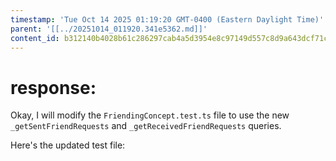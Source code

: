 ```yaml
---
timestamp: 'Tue Oct 14 2025 01:19:20 GMT-0400 (Eastern Daylight Time)'
parent: '[[../20251014_011920.341e5362.md]]'
content_id: b312140b4028b61c286297cab4a5d3954e8c97149d557c8d9a643dcf71c78054
---
```


# response:

Okay, I will modify the `FriendingConcept.test.ts` file to use the new `_getSentFriendRequests` and `_getReceivedFriendRequests` queries.

Here's the updated test file:
